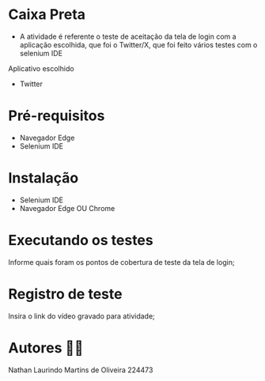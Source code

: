 # Caixa Preta
- A atividade é referente o teste de aceitação da tela de login com a aplicação escolhida, que foi o Twitter/X, que foi feito vários testes com o selenium IDE

Aplicativo escolhido
- Twitter

# Pré-requisitos
 - Navegador Edge
 - Selenium IDE

# Instalação
- Selenium IDE
- Navegador Edge OU Chrome

# Executando os testes
Informe quais foram os pontos de cobertura de teste da tela de login;

# Registro de teste
Insira o link do vídeo gravado para atividade;

# Autores 👨‍💻
Nathan Laurindo Martins de Oliveira
224473
